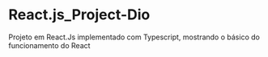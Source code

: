 # React.js_Project-Dio
Projeto em React.Js implementado com Typescript, mostrando o básico do funcionamento do React
